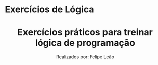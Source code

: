 # Exercícios de Lógica

  <h1 align="center"> Exercícios práticos para treinar lógica de programação </h1>
  <p align="center">
  Realizados por: Felipe Leão
  </p>